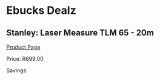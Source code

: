 
# Ebucks Dealz
## Stanley: Laser Measure TLM 65 - 20m
[Product Page](https://www.ebucks.com/web/shop/productSelected.do?prodId=381634974&catId=1234935127)

Price: R699.00

Savings: 


	